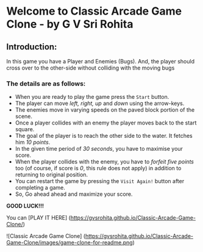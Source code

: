 Welcome to Classic Arcade Game Clone - by G V Sri Rohita
========================================================

## Introduction:
In this game you have a Player and Enemies (Bugs). And, the player should cross over to the other-side without colliding with the moving bugs

### The details are as follows:

- When you are ready to play the game press the `Start` button.
- The player can move *left, right, up* and *down* using the arrow-keys.
- The enemies move in varying speeds on the paved block portion of the scene.
- Once a player collides with an enemy the player moves back to the start square.
- The goal of the player is to reach the other side to the water. It fetches him _10 points_. 
- In the given time period of *30 seconds*, you have to maximise your score.
- When the player collides with the enemy, you have to _forfeit five points_ too (of course, if score is _0_, this rule does not apply) in addition to returning to original position.
- You can restart the game by pressing the `Visit Again!` button after completing a game.
- So, Go ahead ahead and maximize your score.

**GOOD LUCK!!!**

You can [PLAY IT HERE] (https://gvsrohita.github.io/Classic-Arcade-Game-Clone/)

![Classic Arcade Game Clone] (https://gvsrohita.github.io/Classic-Arcade-Game-Clone/images/game-clone-for-readme.png)
